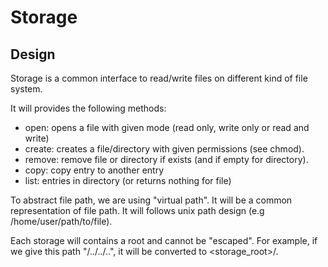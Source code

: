 # Storage

## Design

Storage is a common interface to read/write files on different kind of file system.

It will provides the following methods:

- open: opens a file with given mode (read only, write only or read and write)
- create: creates a file/directory with given permissions (see chmod). 
- remove: remove file or directory if exists (and if empty for directory).
- copy: copy entry to another entry
- list: entries in directory (or returns nothing for file)

To abstract file path, we are using "virtual path". It will be a common representation
of file path. It will follows unix path design (e.g /home/user/path/to/file).

Each storage will contains a root and cannot be "escaped". For example, if we give this path "/../../..", it will be converted to <storage_root>/.
